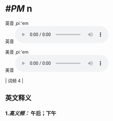 # ***\#PM*** n
英音 ˌpiː'em  
英音
<audio src="./media/pm-B.aac" controls="controls"></audio>

美音 ˌpiː'em  
美音
<audio src="./media/P.M.-p.m.-PM.aac" controls="controls"></audio>



| 词频 4 |  

英文释义
---
### 1.*高义频：* **午后；下午**  



